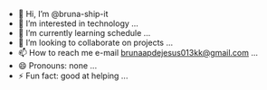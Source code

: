 - 👋 Hi, I’m @bruna-ship-it
- 👀 I’m interested in technology ...
- 🌱 I’m currently learning schedule ...
- 💞️ I’m looking to collaborate on projects ...
- 📫 How to reach me e-mail brunaapdejesus013kk@gmail.com ...
- 😄 Pronouns: none ...
- ⚡ Fun fact: good at helping ...

<!---
bruna-ship-it/bruna-ship-it is a ✨ special ✨ repository because its `README.md` (this file) appears on your GitHub profile.
You can click the Preview link to take a look at your changes.
--->
